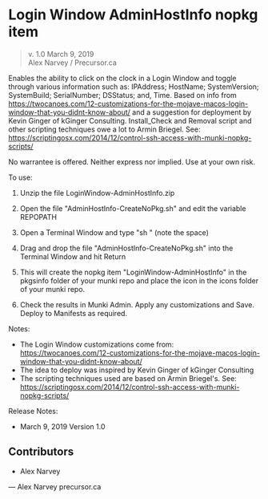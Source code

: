 # Login Window AdminHostInfo nopkg item

> v. 1.0 
> March 9, 2019  
> Alex Narvey / Precursor.ca  

Enables the ability to click on the clock in a Login Window and toggle through various information such as: IPAddress; HostName; SystemVersion; SystemBuild; SerialNumber; DSStatus; and, Time.
Based on info from https://twocanoes.com/12-customizations-for-the-mojave-macos-login-window-that-you-didnt-know-about/ and a suggestion for deployment by Kevin Ginger of kGinger Consulting.
Install_Check and Removal script and other scripting techniques owe a lot to Armin Briegel. See: https://scriptingosx.com/2014/12/control-ssh-access-with-munki-nopkg-scripts/

No warrantee is offered. Neither express nor implied. Use at your own risk.

To use:

1) Unzip the file LoginWindow-AdminHostInfo.zip

2) Open the file "AdminHostInfo-CreateNoPkg.sh" and edit the variable REPOPATH

3) Open a Terminal Window and type "sh " (note the space)

4) Drag and drop the file "AdminHostInfo-CreateNoPkg.sh" into the Terminal Window and hit Return

5) This will create the nopkg item "LoginWindow-AdminHostInfo" in the pkgsinfo folder of your munki repo and place the icon in the icons folder of your munki repo.

6) Check the results in Munki Admin. Apply any customizations and Save. Deploy to Manifests as required.

Notes:

- The Login Window customizations come from: https://twocanoes.com/12-customizations-for-the-mojave-macos-login-window-that-you-didnt-know-about/
- The idea to deploy was inspired by Kevin Ginger of kGinger Consulting
- The scripting techniques used are based on Armin Briegel's. See: https://scriptingosx.com/2014/12/control-ssh-access-with-munki-nopkg-scripts/

Release Notes:

* March 9, 2019 Version 1.0


## Contributors
* Alex Narvey

—
Alex Narvey
precursor.ca